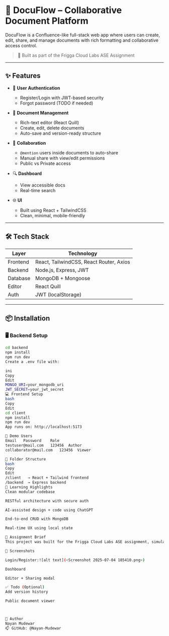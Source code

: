 # 📄 DocuFlow – Collaborative Document Platform

DocuFlow is a Confluence-like full-stack web app where users can create, edit, share, and manage documents with rich formatting and collaborative access control.

> 🚀 Built as part of the Frigga Cloud Labs ASE Assignment

---

## ✨ Features

- 🔐 **User Authentication**
  - Register/Login with JWT-based security
  - Forgot password (TODO if needed)

- 📝 **Document Management**
  - Rich-text editor (React Quill)
  - Create, edit, delete documents
  - Auto-save and version-ready structure

- 👥 **Collaboration**
  - `@mention` users inside documents to auto-share
  - Manual share with view/edit permissions
  - Public vs Private access

- 🔍 **Dashboard**
  - View accessible docs
  - Real-time search

- 🌐 **UI**
  - Built using React + TailwindCSS
  - Clean, minimal, mobile-friendly

---

## 🛠 Tech Stack

| Layer       | Technology                     |
|-------------|---------------------------------|
| Frontend    | React, TailwindCSS, React Router, Axios |
| Backend     | Node.js, Express, JWT          |
| Database    | MongoDB + Mongoose             |
| Editor      | React Quill                    |
| Auth        | JWT (localStorage)             |

---

## 📦 Installation

### 🖥 Backend Setup

```bash
cd backend
npm install
npm run dev
Create a .env file with:

ini
Copy
Edit
MONGO_URI=your_mongodb_uri
JWT_SECRET=your_jwt_secret
💻 Frontend Setup
bash
Copy
Edit
cd client
npm install
npm run dev
App runs on: http://localhost:5173

🧪 Demo Users
Email	Password	Role
testuser@mail.com	123456	Author
collaborator@mail.com	123456	Viewer

📁 Folder Structure
bash
Copy
Edit
/client   → React + Tailwind frontend
/backend  → Express backend
🧠 Learning Highlights
Clean modular codebase

RESTful architecture with secure auth

AI-assisted design + code using ChatGPT

End-to-end CRUD with MongoDB

Real-time UX using local state

📌 Assignment Brief
This project was built for the Frigga Cloud Labs ASE assignment, simulating core features of Atlassian Confluence with personal enhancements.

📸 Screenshots

Login/Register:![alt text](<Screenshot 2025-07-04 185410.png>)

Dashboard

Editor + Sharing modal

✅ Todo (Optional)
Add version history

Public document viewer



🤝 Author
Nayan Mudewar
📫 GitHub: @Nayan-Mudewar